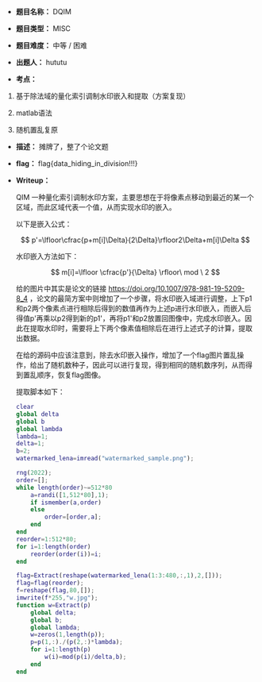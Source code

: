 * **题目名称：** DQIM

* **题目类型：** MISC

* **题目难度：** 中等 / 困难

* **出题人：** hututu

* **考点：**  

1. 基于除法域的量化索引调制水印嵌入和提取（方案复现）

2. matlab语法

3. 随机置乱复原


* **描述：**  摊牌了，整了个论文题

* **flag：** flag{data_hiding_in_division!!!}

* **Writeup：**  

  QIM 一种量化索引调制水印方案，主要思想在于将像素点移动到最近的某一个区域，而此区域代表一个值，从而实现水印的嵌入。
  
  以下是嵌入公式：
  
  $$
  p'=\lfloor\cfrac{p+m[i]\Delta}{2\Delta}\rfloor2\Delta+m[i]\Delta
  $$
  
  水印嵌入方法如下：
  
  $$
  m[i]=\lfloor \cfrac{p'}{\Delta} \rfloor\ mod \ 2
  $$
  
  给的图片中其实是论文的链接 https://doi.org/10.1007/978-981-19-5209-8_4 ，论文的最简方案中则增加了一个步骤，将水印嵌入域进行调整，上下p1和p2两个像素点进行相除后得到的数值再作为上述p进行水印嵌入，而嵌入后得值p'再乘以p2得到新的p1'，再将p1'和p2放置回图像中，完成水印嵌入。因此在提取水印时，需要将上下两个像素值相除后在进行上述式子的计算，提取出数据。
  
  在给的源码中应该注意到，除去水印嵌入操作，增加了一个flag图片置乱操作，给出了随机数种子，因此可以进行复现，得到相同的随机数序列，从而得到置乱顺序，恢复flag图像。
  
  提取脚本如下：
  
  ```matlab
  clear
  global delta
  global b
  global lambda
  lambda=1;
  delta=1;
  b=2;
  watermarked_lena=imread("watermarked_sample.png");
  
  rng(2022);
  order=[];
  while length(order)~=512*80
      a=randi([1,512*80],1);
      if ismember(a,order)
      else
          order=[order,a];
      end
  end
  reorder=1:512*80;
  for i=1:length(order)
      reorder(order(i))=i;
  end
  
  flag=Extract(reshape(watermarked_lena(1:3:480,:,1),2,[]));
  flag=flag(reorder);
  f=reshape(flag,80,[]);
  imwrite(f*255,"w.jpg");
  function w=Extract(p)
      global delta;
      global b;
      global lambda;
      w=zeros(1,length(p));
      p=p(1,:)./(p(2,:)*lambda);
      for i=1:length(p)
          w(i)=mod(p(i)/delta,b);
      end
  end
  ```
  
  
